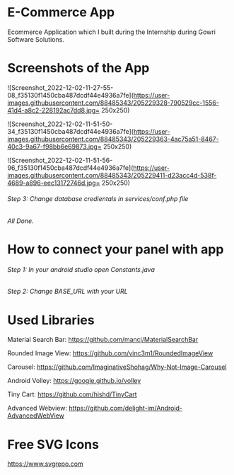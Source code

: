 # E-Commerce App
Ecommerce Application which I built during the Internship during Gowri Software Solutions.

# Screenshots of the App

![Screenshot_2022-12-02-11-27-55-08_f35130f1450cba487dcdf44e4936a7fe](https://user-images.githubusercontent.com/88485343/205229328-790529cc-1556-41d4-a8c2-228192ac7dd8.jpg= 250x250)


![Screenshot_2022-12-02-11-51-50-34_f35130f1450cba487dcdf44e4936a7fe](https://user-images.githubusercontent.com/88485343/205229363-4ac75a51-8467-40c3-9a67-f98bb6e69873.jpg= 250x250)

![Screenshot_2022-12-02-11-51-56-96_f35130f1450cba487dcdf44e4936a7fe](https://user-images.githubusercontent.com/88485343/205229411-d23acc4d-538f-4689-a896-eec13172746d.jpg= 250x250)


###### Step 3: Change database credientals in services/conf.php file

###### All Done.

# How to connect your panel with app

###### Step 1: In your android studio open Constants.java

###### Step 2: Change BASE_URL with your URL

# Used Libraries

Material Search Bar:
https://github.com/mancj/MaterialSearchBar

Rounded Image View:
https://github.com/vinc3m1/RoundedImageView

Carousel:
https://github.com/ImaginativeShohag/Why-Not-Image-Carousel

Android Volley:
https://google.github.io/volley

Tiny Cart:
https://github.com/hishd/TinyCart

Advanced Webview:
https://github.com/delight-im/Android-AdvancedWebView

# Free SVG Icons
https://www.svgrepo.com
